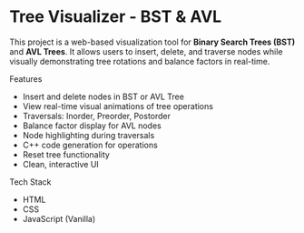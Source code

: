 # Tree Visualizer - BST & AVL

This project is a web-based visualization tool for **Binary Search Trees (BST)** and **AVL Trees**. It allows users to insert, delete, and traverse nodes while visually demonstrating tree rotations and balance factors in real-time.

Features

- Insert and delete nodes in BST or AVL Tree
- View real-time visual animations of tree operations
- Traversals: Inorder, Preorder, Postorder
- Balance factor display for AVL nodes
- Node highlighting during traversals
- C++ code generation for operations
- Reset tree functionality
- Clean, interactive UI

Tech Stack

- HTML
- CSS
- JavaScript (Vanilla)
